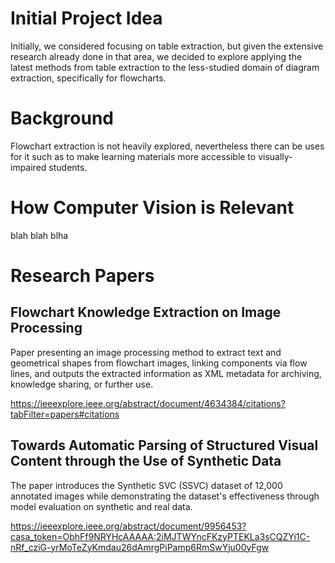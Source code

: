 # Initial Project Idea

Initially, we considered focusing on table extraction, but given the extensive research already done in that area, we decided to explore applying the latest methods from table extraction to the less-studied domain of diagram extraction, specifically for flowcharts.

# Background 

Flowchart extraction is not heavily explored, nevertheless there can be uses for it such as to make learning materials more accessible to visually-impaired students. 


# How Computer Vision is Relevant 

blah blah blha



# Research Papers
## Flowchart Knowledge Extraction on Image Processing 

Paper presenting an image processing method to extract text and geometrical shapes from flowchart images, linking components via flow lines, and outputs the extracted information as XML metadata for archiving, knowledge sharing, or further use.

https://ieeexplore.ieee.org/abstract/document/4634384/citations?tabFilter=papers#citations

## Towards Automatic Parsing of Structured Visual Content through the Use of Synthetic Data

The paper introduces the Synthetic SVC (SSVC) dataset of 12,000 annotated images while demonstrating the dataset's effectiveness through model evaluation on synthetic and real data.

https://ieeexplore.ieee.org/abstract/document/9956453?casa_token=ObhFf9NRYHcAAAAA:2iMJTWYncFKzyPTEKLa3sCQZYi1C-nRf_cziG-yrMoTeZyKmdau26dAmrgPiPamp6RmSwYju00yFgw
